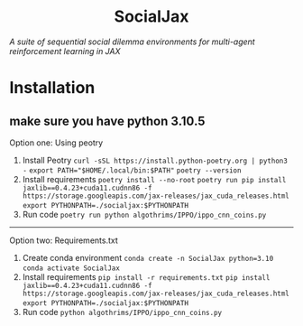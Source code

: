<h1 align="center">SocialJax</h1>

*A suite of sequential social dilemma environments for multi-agent reinforcement learning in JAX*



# Installation

make sure you have python 3.10.5
---

Option one: Using peotry
  1. Install Peotry
    ```
    curl -sSL https://install.python-poetry.org | python3 -
    ```
    ```
    export PATH="$HOME/.local/bin:$PATH"
    ```
    ```
    poetry --version
    ```
  2. Install requirements
    ```
    poetry install --no-root
    ```
    ```
    poetry run pip install jaxlib==0.4.23+cuda11.cudnn86 -f https://storage.googleapis.com/jax-releases/jax_cuda_releases.html
    ```
    ```
    export PYTHONPATH=./socialjax:$PYTHONPATH
    ```
  3. Run code
    ```
    poetry run python algothrims/IPPO/ippo_cnn_coins.py 
    ```

---

Option two: Requirements.txt
  1. Create conda environment
    ```
    conda create -n SocialJax python=3.10
    ```
    ```
    conda activate SocialJax
    ```
  2. Install requirements
    ```
    pip install -r requirements.txt
    ```
    ```
    pip install jaxlib==0.4.23+cuda11.cudnn86 -f https://storage.googleapis.com/jax-releases/jax_cuda_releases.html
    ```
    ```
    export PYTHONPATH=./socialjax:$PYTHONPATH
    ```
  3. Run code
    ```
    python algothrims/IPPO/ippo_cnn_coins.py 
    ```

